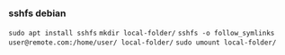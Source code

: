 ### sshfs debian
`sudo apt install sshfs`
`mkdir local-folder/`
`sshfs -o follow_symlinks user@remote.com:/home/user/ local-folder/`
`sudo umount local-folder/`


